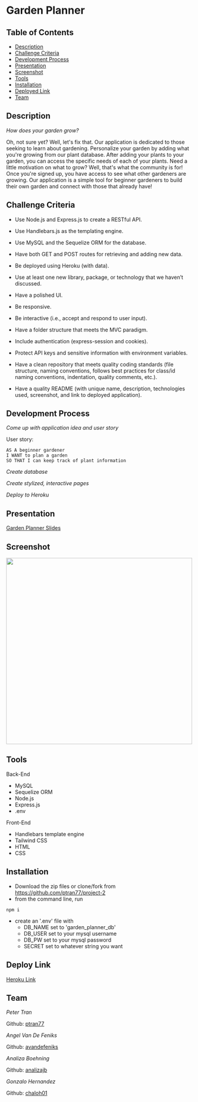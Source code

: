 # Garden Planner

## Table of Contents

- [Description](#description)
- [Challenge Criteria](#challenge-criteria)
- [Development Process](#development-process)
- [Presentation](#presentation)
- [Screenshot](#screenshot)
- [Tools](#tools)
- [Installation](#installation)
- [Deployed Link](#link)
- [Team](#team)

## Description

_*How does your garden grow?*_

Oh, not sure yet? Well, let's fix that. Our application is dedicated to those seeking to learn about gardening. Personalize your garden by adding what you're growing from our plant database. After adding your plants to your garden, you can access the specific needs of each of your plants.
Need a little motivation on what to grow? Well, that's what the community is for! Once you're signed up, you have access to see what other gardeners are growing.
Our application is a simple tool for beginner gardeners to build their own garden and connect with those that already have!

## Challenge Criteria

- Use Node.js and Express.js to create a RESTful API.

- Use Handlebars.js as the templating engine.

- Use MySQL and the Sequelize ORM for the database.

- Have both GET and POST routes for retrieving and adding new data.

- Be deployed using Heroku (with data).

- Use at least one new library, package, or technology that we haven’t discussed.

- Have a polished UI.

- Be responsive.

- Be interactive (i.e., accept and respond to user input).

- Have a folder structure that meets the MVC paradigm.

- Include authentication (express-session and cookies).

- Protect API keys and sensitive information with environment variables.

- Have a clean repository that meets quality coding standards (file structure, naming conventions, follows best practices for class/id naming conventions, indentation, quality comments, etc.).

- Have a quality README (with unique name, description, technologies used, screenshot, and link to deployed application).

## Development Process

_Come up with application idea and user story_

User story:

```
AS A beginner gardener
I WANT to plan a garden
SO THAT I can keep track of plant information
```

_Create database_

_Create stylized, interactive pages_

_Deploy to Heroku_

## Presentation

[Garden Planner Slides](https://docs.google.com/presentation/d/1SDK5P7pPKacl9kHSVmECmvhrcDqN86WU9VKHXsJtzis/edit?usp=sharing)

## Screenshot

<img src='./my-garden-planner.gif' width=500 />

## Tools

Back-End

- MySQL
- Sequelize ORM
- Node.js
- Express.js
- .env

Front-End

- Handlebars template engine
- Tailwind CSS
- HTML
- CSS

## Installation

- Download the zip files or clone/fork from https://github.com/ptran77/project-2
- from the command line, run

```
npm i
```

- create an '.env' file with
  - DB_NAME set to 'garden_planner_db'
  - DB_USER set to your mysql username
  - DB_PW set to your mysql password
  - SECRET set to whatever string you want

## Deploy Link

[Heroku Link](https://garden-planner-90482.herokuapp.com/)

## Team

_Peter Tran_

Github: [ptran77](https://github.com/ptran77)

_Angel Van De Feniks_

Github: [avandefeniks](https://github.com/avandefeniks)

_Analiza Boehning_

Github: [analizajb](https://github.com/analizajb)

_Gonzalo Hernandez_

Github: [chaloh01](https://github.com/chalo01)
